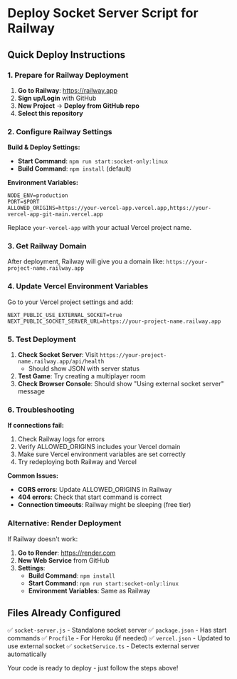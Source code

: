 # Deploy Socket Server Script for Railway

## Quick Deploy Instructions

### 1. Prepare for Railway Deployment

1. **Go to Railway**: https://railway.app
2. **Sign up/Login** with GitHub
3. **New Project** → **Deploy from GitHub repo**
4. **Select this repository**

### 2. Configure Railway Settings

**Build & Deploy Settings:**
- **Start Command**: `npm run start:socket-only:linux`
- **Build Command**: `npm install` (default)

**Environment Variables:**
```
NODE_ENV=production
PORT=$PORT
ALLOWED_ORIGINS=https://your-vercel-app.vercel.app,https://your-vercel-app-git-main.vercel.app
```

Replace `your-vercel-app` with your actual Vercel project name.

### 3. Get Railway Domain

After deployment, Railway will give you a domain like:
`https://your-project-name.railway.app`

### 4. Update Vercel Environment Variables

Go to your Vercel project settings and add:

```
NEXT_PUBLIC_USE_EXTERNAL_SOCKET=true
NEXT_PUBLIC_SOCKET_SERVER_URL=https://your-project-name.railway.app
```

### 5. Test Deployment

1. **Check Socket Server**: Visit `https://your-project-name.railway.app/api/health`
   - Should show JSON with server status
2. **Test Game**: Try creating a multiplayer room
3. **Check Browser Console**: Should show "Using external socket server" message

### 6. Troubleshooting

**If connections fail:**
1. Check Railway logs for errors
2. Verify ALLOWED_ORIGINS includes your Vercel domain
3. Make sure Vercel environment variables are set correctly
4. Try redeploying both Railway and Vercel

**Common Issues:**
- **CORS errors**: Update ALLOWED_ORIGINS in Railway
- **404 errors**: Check that start command is correct
- **Connection timeouts**: Railway might be sleeping (free tier)

### Alternative: Render Deployment

If Railway doesn't work:

1. **Go to Render**: https://render.com
2. **New Web Service** from GitHub
3. **Settings**:
   - **Build Command**: `npm install`
   - **Start Command**: `npm run start:socket-only:linux`
   - **Environment Variables**: Same as Railway

## Files Already Configured

✅ `socket-server.js` - Standalone socket server
✅ `package.json` - Has start commands
✅ `Procfile` - For Heroku (if needed)
✅ `vercel.json` - Updated to use external socket
✅ `socketService.ts` - Detects external server automatically

Your code is ready to deploy - just follow the steps above!
